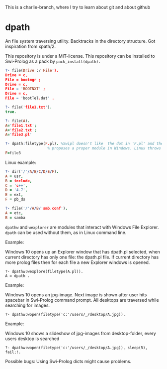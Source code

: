 This is a charlie-branch, where I try to learn about git and about github

# dpath 

An file system traversing utility. Backtracks in the directory structure. Got inspiration from xpath/2.

This repository is under a MIT-license. 
This repository can be installed to Swi-Prolog as a pack by `pack_install(dpath).` 

```prolog
?- file(Drive :/ File'). 
Drive = c,
File = bootmgr ;
Drive = c,
File = 'BOOTNXT' ;
Drive = c,
File = 'bootTel.dat' .
```

```prolog
?- file('file1.txt'). 
true.
```

```prolog
?- file(A).
A='file1.txt';
A='file2.txt';
A='file3.pl'
```

```prolog
?- dpath:filetype(F.pl). %Swipl doesn't like  the dot in 'F.pl' and the Do What I Mean 
                   % proposes a proper module in Windows. Linux throws a error
F=file3
```

Linux example:
```prolog
?- dir('/'/A/B/C/D/E/F).
A = usr,
B = include,
C = 'c++',
D = '4.7',
E = ext,
F = pb_ds
```

```prolog
?- file('/'/A/B/'smb.conf').
A = etc,
B = samba 
```

`dpathw` and `wexplorer` are modules that interact with Windows File Explorer. 
`dpath` can be used without them, as in Linux command line.

Example: 

Windows 10 opens up an Explorer window that has dpath.pl selected, when current
directory has only one file: the dpath.pl file. If current directory has more prolog files then 
for each file a new Explorer windows is opened.
```
?- dpathw:wexplore(filetype(A.pl)).
A = dpath .
``` 

Example:

Windows 10 opens an jpg-image.  Next image is shown after user hits spacebar in Swi-Prolog command prompt. 
All desktops are traversed while searching for images. 
```
?- dpathw:wopen(filetype('c:'/users/_/desktop/A.jpg)).
```

Example:

Windows 10 shows a slideshow of jpg-images from desktop-folder, every users desktop is searched
```
?- dpathw:wopen(filetype('c:'/users/_/desktop/A.jpg)), sleep(5), fail;!.
```

Possible bugs: Using Swi-Prolog dicts might cause problems.
